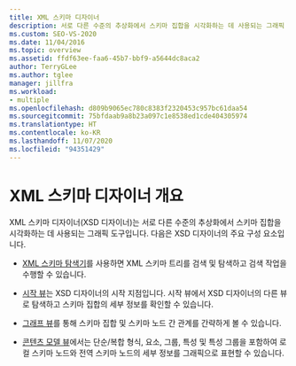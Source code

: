 ```yaml
---
title: XML 스키마 디자이너
description: 서로 다른 수준의 추상화에서 스키마 집합을 시각화하는 데 사용되는 그래픽 도구인 Visual Studio의 XML 스키마 디자이너(XSD 디자이너)에 대해 알아봅니다.
ms.custom: SEO-VS-2020
ms.date: 11/04/2016
ms.topic: overview
ms.assetid: ffdf63ee-faa6-45b7-bbf9-a5644dc8aca2
author: TerryGLee
ms.author: tglee
manager: jillfra
ms.workload:
- multiple
ms.openlocfilehash: d809b9065ec780c8383f2320453c957bc61daa54
ms.sourcegitcommit: 75bfdaab9a8b23a097c1e8538ed1cde404305974
ms.translationtype: HT
ms.contentlocale: ko-KR
ms.lasthandoff: 11/07/2020
ms.locfileid: "94351429"
---
```

# <a name="xml-schema-designer-overview"></a>XML 스키마 디자이너 개요

XML 스키마 디자이너(XSD 디자이너)는 서로 다른 수준의 추상화에서 스키마 집합을 시각화하는 데 사용되는 그래픽 도구입니다. 다음은 XSD 디자이너의 주요 구성 요소입니다.

- [XML 스키마 탐색기](../xml-tools/xml-schema-explorer.md)를 사용하면 XML 스키마 트리를 검색 및 탐색하고 검색 작업을 수행할 수 있습니다.

- [시작 뷰](../xml-tools/start-view.md)는 XSD 디자이너의 시작 지점입니다. 시작 뷰에서 XSD 디자이너의 다른 뷰로 탐색하고 스키마 집합의 세부 정보를 확인할 수 있습니다.

- [그래프 뷰](../xml-tools/graph-view.md)를 통해 스키마 집합 및 스키마 노드 간 관계를 간략하게 볼 수 있습니다.

- [콘텐츠 모델 뷰](../xml-tools/content-model-view.md)에서는 단순/복합 형식, 요소, 그룹, 특성 및 특성 그룹을 포함하여 로컬 스키마 노드와 전역 스키마 노드의 세부 정보를 그래픽으로 표현할 수 있습니다.
